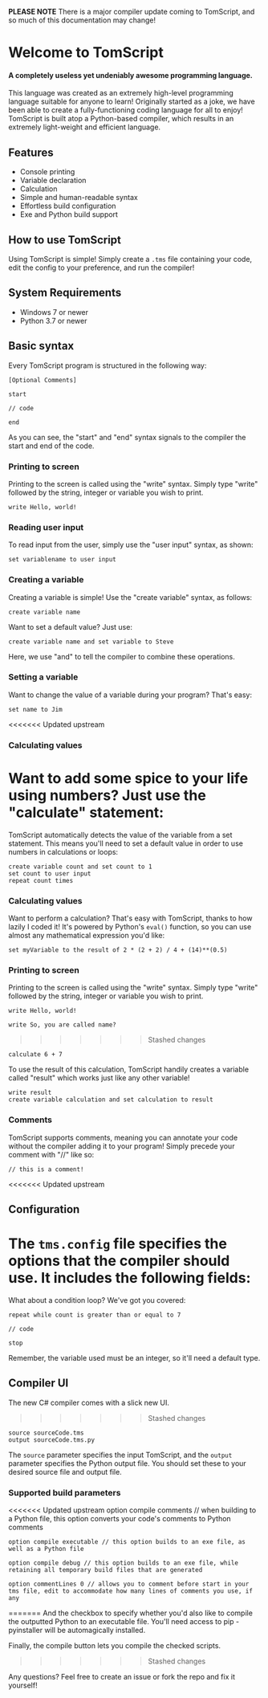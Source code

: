 **PLEASE NOTE** There is a major compiler update coming to TomScript, and so much of this documentation may change!

# Welcome to TomScript
#### A completely useless yet undeniably awesome programming language.

This language was created as an extremely high-level programming language suitable for anyone to learn! Originally started as a joke, we have been able to create a fully-functioning coding language for all to enjoy!
TomScript is built atop a Python-based compiler, which results in an extremely light-weight and efficient language.


## Features

- Console printing
- Variable declaration
- Calculation
- Simple and human-readable syntax
- Effortless build configuration
- Exe and Python build support


## How to use TomScript

Using TomScript is simple! Simply create a `.tms` file containing your code, edit the config to your preference, and run the compiler!


## System Requirements

- Windows 7 or newer
- Python 3.7 or newer


## Basic syntax

Every TomScript program is structured in the following way:
    
    [Optional Comments]
    
    start

    // code
    
    end

As you can see, the "start" and "end" syntax signals to the compiler the start and end of the code.

### Printing to screen

Printing to the screen is called using the "write" syntax. Simply type "write" followed by the string, integer or variable you wish to print.

    write Hello, world!

### Reading user input

To read input from the user, simply use the "user input" syntax, as shown:

    set variablename to user input

### Creating a variable

Creating a variable is simple! Use the "create variable" syntax, as follows:

    create variable name


Want to set a default value? Just use:

    create variable name and set variable to Steve

Here, we use "and" to tell the compiler to combine these operations.

### Setting a variable

Want to change the value of a variable during your program? That's easy:

    set name to Jim

<<<<<<< Updated upstream
### Calculating values

Want to add some spice to your life using numbers? Just use the "calculate" statement:
=======
TomScript automatically detects the value of the variable from a set statement. This means you'll need to set a default value in order to use numbers in calculations or loops:

    create variable count and set count to 1
    set count to user input
    repeat count times

### Calculating values

Want to perform a calculation? That's easy with TomScript, thanks to how lazily I coded it! It's powered by Python's `eval()` function, so you can use almost any mathematical expression you'd like:

    set myVariable to the result of 2 * (2 + 2) / 4 + (14)**(0.5)

### Printing to screen

Printing to the screen is called using the "write" syntax. Simply type "write" followed by the string, integer or variable you wish to print.

    write Hello, world!

    write So, you are called name?
>>>>>>> Stashed changes

    calculate 6 + 7

To use the result of this calculation, TomScript handily creates a variable called "result" which works just like any other variable!

    write result
    create variable calculation and set calculation to result

### Comments

TomScript supports comments, meaning you can annotate your code without the compiler adding it to your program! Simply precede your comment with "//" like so:

    // this is a comment!


<<<<<<< Updated upstream
## Configuration

The `tms.config` file specifies the options that the compiler should use. It includes the following fields:
=======
What about a condition loop? We've got you covered:

    repeat while count is greater than or equal to 7

    // code

    stop

Remember, the variable used must be an integer, so it'll need a default type.

## Compiler UI

The new C# compiler comes with a slick new UI.
>>>>>>> Stashed changes

    source sourceCode.tms
    output sourceCode.tms.py

The `source` parameter specifies the input TomScript, and the `output` parameter specifies the Python output file. You should set these to your desired source file and output file.


### Supported build parameters

<<<<<<< Updated upstream
    option compile comments // when building to a Python file, this option converts your code's comments to Python comments
    
    option compile executable // this option builds to an exe file, as well as a Python file
    
    option compile debug // this option builds to an exe file, while retaining all temporary build files that are generated
    
    option commentLines 0 // allows you to comment before start in your tms file, edit to accommodate how many lines of comments you use, if any
=======
And the checkbox to specify whether you'd also like to compile the outputted Python to an executable file. You'll need access to pip - pyinstaller will be automagically installed.

Finally, the compile button lets you compile the checked scripts.
>>>>>>> Stashed changes


Any questions? Feel free to create an issue or fork the repo and fix it yourself!
